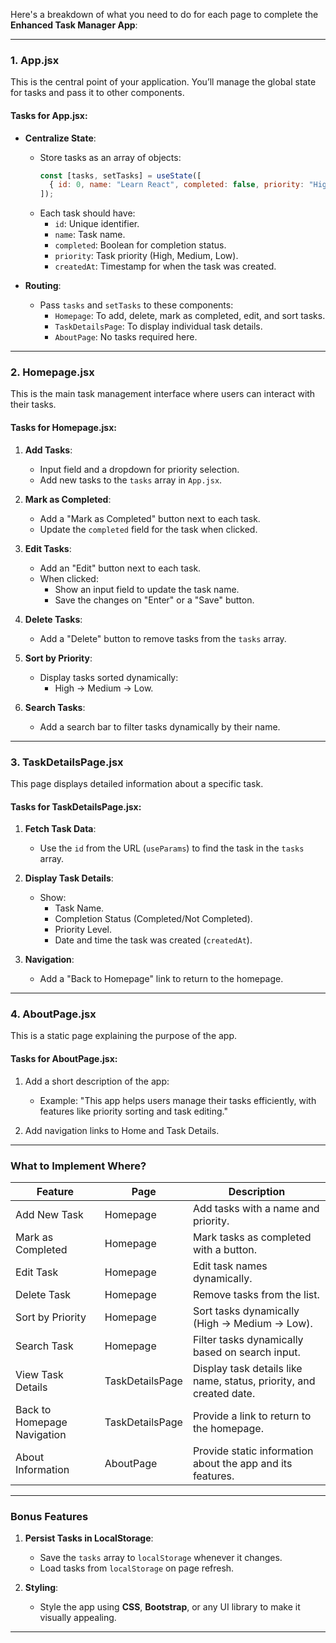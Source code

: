 Here's a breakdown of what you need to do for each page to complete the **Enhanced Task Manager App**:

---

### **1. App.jsx**
This is the central point of your application. You’ll manage the global state for tasks and pass it to other components.

#### **Tasks for App.jsx:**
- **Centralize State**:
  - Store tasks as an array of objects:
    ```jsx
    const [tasks, setTasks] = useState([
      { id: 0, name: "Learn React", completed: false, priority: "High", createdAt: new Date() },
    ]);
    ```
  - Each task should have:
    - `id`: Unique identifier.
    - `name`: Task name.
    - `completed`: Boolean for completion status.
    - `priority`: Task priority (High, Medium, Low).
    - `createdAt`: Timestamp for when the task was created.

- **Routing**:
  - Pass `tasks` and `setTasks` to these components:
    - `Homepage`: To add, delete, mark as completed, edit, and sort tasks.
    - `TaskDetailsPage`: To display individual task details.
    - `AboutPage`: No tasks required here.

---

### **2. Homepage.jsx**
This is the main task management interface where users can interact with their tasks.

#### **Tasks for Homepage.jsx:**
1. **Add Tasks**:
   - Input field and a dropdown for priority selection.
   - Add new tasks to the `tasks` array in `App.jsx`.

2. **Mark as Completed**:
   - Add a "Mark as Completed" button next to each task.
   - Update the `completed` field for the task when clicked.

3. **Edit Tasks**:
   - Add an "Edit" button next to each task.
   - When clicked:
     - Show an input field to update the task name.
     - Save the changes on "Enter" or a "Save" button.

4. **Delete Tasks**:
   - Add a "Delete" button to remove tasks from the `tasks` array.

5. **Sort by Priority**:
   - Display tasks sorted dynamically:
     - High → Medium → Low.

6. **Search Tasks**:
   - Add a search bar to filter tasks dynamically by their name.

---

### **3. TaskDetailsPage.jsx**
This page displays detailed information about a specific task.

#### **Tasks for TaskDetailsPage.jsx:**
1. **Fetch Task Data**:
   - Use the `id` from the URL (`useParams`) to find the task in the `tasks` array.

2. **Display Task Details**:
   - Show:
     - Task Name.
     - Completion Status (Completed/Not Completed).
     - Priority Level.
     - Date and time the task was created (`createdAt`).

3. **Navigation**:
   - Add a "Back to Homepage" link to return to the homepage.

---

### **4. AboutPage.jsx**
This is a static page explaining the purpose of the app.

#### **Tasks for AboutPage.jsx:**
1. Add a short description of the app:
   - Example: "This app helps users manage their tasks efficiently, with features like priority sorting and task editing."

2. Add navigation links to Home and Task Details.

---

### **What to Implement Where?**
| **Feature**                 | **Page**           | **Description**                                                                                      |
|-----------------------------|--------------------|------------------------------------------------------------------------------------------------------|
| Add New Task                | Homepage           | Add tasks with a name and priority.                                                                 |
| Mark as Completed           | Homepage           | Mark tasks as completed with a button.                                                              |
| Edit Task                   | Homepage           | Edit task names dynamically.                                                                        |
| Delete Task                 | Homepage           | Remove tasks from the list.                                                                         |
| Sort by Priority            | Homepage           | Sort tasks dynamically (High → Medium → Low).                                                       |
| Search Task                 | Homepage           | Filter tasks dynamically based on search input.                                                     |
| View Task Details           | TaskDetailsPage    | Display task details like name, status, priority, and created date.                                 |
| Back to Homepage Navigation | TaskDetailsPage    | Provide a link to return to the homepage.                                                           |
| About Information           | AboutPage          | Provide static information about the app and its features.                                          |

---

### **Bonus Features**
1. **Persist Tasks in LocalStorage**:
   - Save the `tasks` array to `localStorage` whenever it changes.
   - Load tasks from `localStorage` on page refresh.

2. **Styling**:
   - Style the app using **CSS**, **Bootstrap**, or any UI library to make it visually appealing.

---

